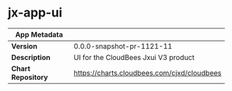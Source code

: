 # jx-app-ui

|App Metadata||
|---|---|
| **Version** | 0.0.0-snapshot-pr-1121-11 |
| **Description** | UI for the CloudBees Jxui V3 product |
| **Chart Repository** | https://charts.cloudbees.com/cjxd/cloudbees |
